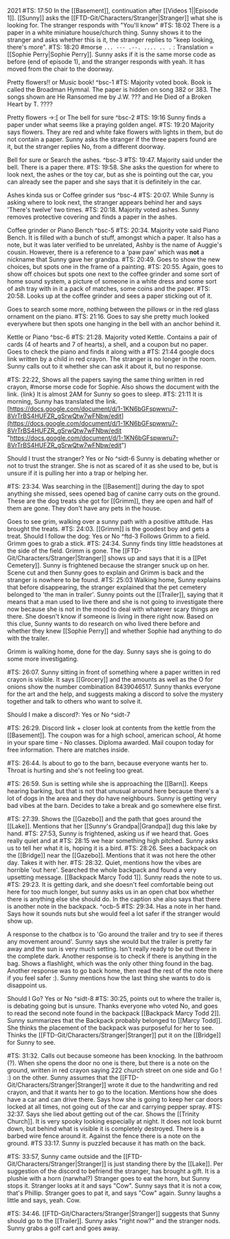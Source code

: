 2021
#TS: 17:50
In the [[Basement]], continuation after [[Videos 1||Episode 1]].
[[Sunny]] asks the [[FTD-Git/Characters/Stranger|Stranger]] what she is looking for. The stranger responds with "You'll know"
#TS: 18:02 
There is a paper in a white miniature house/church thing. Sunny shows it to the stranger and asks whether this is it, the stranger replies to "keep looking, there's more". 
#TS: 18:20 #morse `... --- .--. .... .. .` : Translation = [[Sophie Perry|Sophie Perry]]. Sunny asks if it is the same morse code as before (end of episode 1), and the stranger responds with yeah. It has moved from the chair to the doorway.

Pretty flowers!! or Music book! ^bsc-1
#TS: Majority voted book. Book is called the Broadman Hymnal. The paper is hidden on song 382 or 383. The songs shown are He Ransomed me by J.W. ??? and He Died of a Broken Heart by T. ????

Pretty flowers ->:\[ or The bell for sure ^bsc-2
#TS: 19:16 Sunny finds a paper under what seems like a praying golden angel. 
#TS: 19:20 Majority says flowers. They are red and white fake flowers with lights in them, but do not contain a paper.
Sunny asks the stranger if the three papers found are it, but the stranger replies No, from a different doorway. 

Bell for sure or Search the ashes. ^bsc-3
#TS: 19:47. Majority said under the bell. There is a paper there. 
#TS: 19:58. She asks the question for where to look next, the ashes or the toy car, but as she is pointing out the car, you can already see the paper and she says that it is definitely in the car. 

Ashes kinda sus or Coffee grinder sus ^bsc-4
#TS: 20:07. While Sunny is asking where to look next, the stranger appears behind her and says 'There's twelve' two times.
#TS: 20:18. Majority voted ashes. Sunny removes protective covering and finds a paper in the ashes. 

Coffee grinder or Piano Bench ^bsc-5
#TS: 20:34. Majority vote said Piano Bench. It is filled with a bunch of stuff, amongst which a paper. It also has a note, but it was later verified to be unrelated, Ashby is the name of Auggie's cousin. However, there is a reference to a 'paw paw' which was **not** a nickname that Sunny gave her grandpa. 
#TS: 20:49. Goes to show the new choices, but spots one in the frame of a painting. 
#TS: 20:55. Again, goes to show off choices but spots one next to the coffee grinder and some sort of home sound system, a picture of someone in a white dress and some sort of ash tray with in it a pack of matches, some coins and the paper.
#TS: 20:58. Looks up at the coffee grinder and sees a paper sticking out of it.

Goes to search some more, nothing between the pillows or in the red glass ornament on the piano. #TS: 21:16. Goes to say she pretty much looked everywhere but then spots one hanging in the bell with an anchor behind it. 

Kettle or Piano ^bsc-6
#TS: 21:28. Majority voted Kettle. Contains a pair of cards (4 of hearts and 7 of hearts), a shell, and a coupon but no paper. Goes to check the piano and finds it along with a #TS: 21:44 google docs link written by a child in red crayon. The stranger is no longer in the room. Sunny calls out 
to it whether she can ask it about it, but no response.

#TS: 22:22, Shows all the papers saying the same thing written in red crayon, #morse morse code for Sophie. Also shows the document with the link. {link}
It is almost 2AM for Sunny so goes to sleep.
#TS: 21:11 It is morning, Sunny has translated the link.
[https://docs.google.com/document/d/1-1KN6bGFspwwru7-8VrTrBS4HUFZR_gSrwQtw7wFNbw/edit](https://docs.google.com/document/d/1-1KN6bGFspwwru7-8VrTrBS4HUFZR_gSrwQtw7wFNbw/edit "https://docs.google.com/document/d/1-1KN6bGFspwwru7-8VrTrBS4HUFZR_gSrwQtw7wFNbw/edit")

Should I trust the stranger? Yes or No ^sidt-6
Sunny is debating whether or not to trust the stranger. She is not as scared of it as she used to be, but is unsure if it is pulling her into a trap or helping her.

#TS: 23:34. Was searching in the [[Basement]] during the day to spot anything she missed, sees opened bag of canine carry outs on the ground. These are the dog treats she got for [[Grimm]], they are open and half of them are gone. They don't have any pets in the house.

Goes to see grim, walking over a sunny path with a positive attitude. Has brought the treats.
#TS: 24:03. [[Grimm]] is the goodest boy and gets a treat.
Should I follow the dog: Yes or No ^ftd-3
Follows Grimm to a field. Grimm goes to grab a stick.
#TS: 24:34. Sunny finds tiny little headstones at the side of the field. Grimm is gone. The [[FTD-Git/Characters/Stranger|Stranger]] shows up and says that it is a [[Pet Cemetery]]. Sunny is frightened because the stranger snuck up on her. Scene cut and then Sunny goes to explain and Grimm is back and the stranger is nowhere to be found. 
#TS: 25:03 Walking home, Sunny explains that before disappearing, the stranger explained that the pet cemetery belonged to 'the man in trailer'. Sunny points out the [[Trailer]], saying that it means that a man used to live there and she is not going to investigate there now because she is not in the mood to deal with whatever scary things are there. She doesn't know if someone is living in there right now. Based on this clue, Sunny wants to do research on who lived there before and whether they knew [[Sophie Perry]] and whether Sophie had anything to do with the trailer.

Grimm is walking home, done for the day. Sunny says she is going to do some more investigating.

#TS: 26:07. Sunny sitting in front of something where a paper written in red crayon is visible. It says [[Grocery]] and the amounts as well as the O for onions show the number combination 8439046517. Sunny thanks everyone for the art and the help, and suggests making a discord to solve the mystery together and talk to others who want to solve it. 

Should I make a discord?: Yes or No ^sidt-7

#TS: 26:29. Discord link + closer look at contents from the kettle from the [[Basement]]. The coupon was for a high school, american school, At home in your spare time - No classes. Diploma awarded. Mail coupon today for free information. There are matches inside.

#TS: 26:44. Is about to go to the barn, because everyone wants her to. Throat is hurting and she's not feeling too great.

#TS: 26:59. Sun is setting while she is approaching the [[Barn]]. Keeps hearing barking, but that is not that unusual around here because there's a lot of dogs in the area and they do have neighbours. Sunny is getting very bad vibes at the barn. Decides to take a break and go somewhere else first. 

#TS: 27:39. Shows the [[Gazebo]] and the path that goes around the [[Lake]]. Mentions that her [[Sunny's Grandpa||Grandpa]] dug this lake by hand. 
#TS: 27:53, Sunny is frightened, asking us if we heard that. Goes really quiet and at #TS: 28:15 we hear something high pitched. Sunny asks us to tell her what it is, hoping it is a bird.
#TS: 28:26. Sees a backpack on the [[Bridge]] near the [[Gazebo]]. Mentions that it was not here the other day. Takes it with her.
#TS: 28:32. Quiet, mentions how the vibes are horrible 'out here'. Searched the whole backpack and found a very upsetting message. [[Backpack Marcy Todd 1]]. Sunny reads the note to us.
#TS: 29:23. It is getting dark, and she doesn't feel comfortable being out here for too much longer, but sunny asks us in an open chat box whether there is anything else she should do. In the caption she also says that there is another note in the backpack. ^ocb-5
#TS: 29:34. Has a note in her hand. Says how it sounds nuts but she would feel a lot safer if the stranger would show up.

A response to the chatbox is to 'Go around the trailer and try to see if theres any movement around'. Sunny says she would but the trailer is pretty far away and the sun is very much setting. Isn't really ready to be out there in the complete dark.
Another response is to check if there is anything in the bag. Shows a flashlight, which was the only other thing found in the bag. 
Another response was to go back home, then read the rest of the note there if you feel safer :). Sunny mentions how the last thing she wants to do is disappoint us. 

Should I Go? Yes or No ^sidt-8
#TS: 30:25, points out to where the trailer is, is debating going but is unsure. 
Thanks everyone who voted No, and goes to read the second note found in the backpack [[Backpack Marcy Todd 2]]. Sunny summarizes that the Backpack probably belonged to [[Marcy Todd]]. She thinks the placement of the backpack was purposeful for her to see. Thinks the [[FTD-Git/Characters/Stranger|Stranger]] put it on the [[Bridge]] for Sunny to see. 

#TS: 31:32. Calls out because someone has been knocking. In the bathroom (?). When she opens the door no one is there, but there is a note on the ground, written in red crayon saying 222 church street on one side and Go ! :) on the other. Sunny assumes that the [[FTD-Git/Characters/Stranger|Stranger]] wrote it due to the handwriting and red crayon, and that it wants her to go to the location. Mentions how she does have a car and can drive there. Says how she is going to keep her car doors locked at all times, not going out of the car and carrying pepper spray.
#TS: 32:37. Says she lied about getting out of the car. Shows the [[Trinity Church]]. It is very spooky looking especially at night. It does not look burnt down, but behind what is visible it is completely destroyed. There is a barbed wire fence around it. Against the fence there is a note on the ground. 
#TS 33:17. Sunny is puzzled because it has math on the back. 

#TS: 33:57, Sunny came outside and the [[FTD-Git/Characters/Stranger|Stranger]] is just standing there by the [[Lake]]. Per suggestion of the discord to befriend the stranger, has brought a gift. It is a plushie with a horn (narwhal?) Stranger goes to eat the horn, but Sunny stops it. Stranger looks at it and says "Cow". Sunny says that it is not a cow, that's Phillip. Stranger goes to pat it, and says "Cow" again. Sunny laughs a little and says, yeah. Cow. 

#TS: 34:46. [[FTD-Git/Characters/Stranger|Stranger]] suggests that Sunny should go to the [[Trailer]]. Sunny asks "right now?" and the stranger nods. Sunny grabs a golf cart and goes away. 